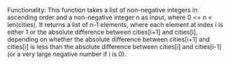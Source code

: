 Functionality: This function takes a list of non-negative integers in ascending order and a non-negative integer n as input, where 0 <= n < len(cities). It returns a list of n-1 elements, where each element at index i is either 1 or the absolute difference between cities[i+1] and cities[i], depending on whether the absolute difference between cities[i+1] and cities[i] is less than the absolute difference between cities[i] and cities[i-1] (or a very large negative number if i is 0).